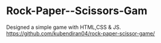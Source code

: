 # Rock-Paper--Scissors-Gam
Designed a simple game with HTML,CSS &amp; JS.
https://github.com/kubendiran04/rock-paper-scissor-game/

